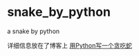 # snake_by_python
a snake by python

详细信息放在了博客上
<a href="http://www.cnblogs.com/guobaoxu/p/6680512.html">用Python写一个贪吃蛇</a>
